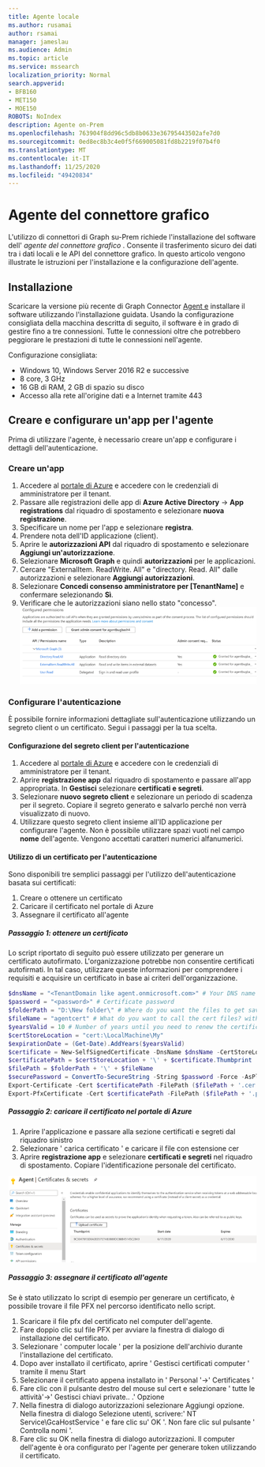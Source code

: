 ```yaml
---
title: Agente locale
ms.author: rusamai
author: rsamai
manager: jameslau
ms.audience: Admin
ms.topic: article
ms.service: mssearch
localization_priority: Normal
search.appverid:
- BFB160
- MET150
- MOE150
ROBOTS: NoIndex
description: Agente on-Prem
ms.openlocfilehash: 763904f8dd96c5db8b0633e36795443502afe7d0
ms.sourcegitcommit: 0ed8ec8b3c4e0f5f669005081fd8b2219f07b4f0
ms.translationtype: MT
ms.contentlocale: it-IT
ms.lasthandoff: 11/25/2020
ms.locfileid: "49420834"
---
```

# <a name="graph-connector-agent"></a>Agente del connettore grafico

L'utilizzo di connettori di Graph su-Prem richiede l'installazione del software dell' *agente del connettore grafico* . Consente il trasferimento sicuro dei dati tra i dati locali e le API del connettore grafico. In questo articolo vengono illustrate le istruzioni per l'installazione e la configurazione dell'agente.

## <a name="installation"></a>Installazione

Scaricare la versione più recente di Graph Connector [Agent e](https://aka.ms/gcadownload) installare il software utilizzando l'installazione guidata. Usando la configurazione consigliata della macchina descritta di seguito, il software è in grado di gestire fino a tre connessioni. Tutte le connessioni oltre che potrebbero peggiorare le prestazioni di tutte le connessioni nell'agente.

Configurazione consigliata:

* Windows 10, Windows Server 2016 R2 e successive
* 8 core, 3 GHz
* 16 GB di RAM, 2 GB di spazio su disco
* Accesso alla rete all'origine dati e a Internet tramite 443

## <a name="create-and-configure-an-app-for-the-agent"></a>Creare e configurare un'app per l'agente  

Prima di utilizzare l'agente, è necessario creare un'app e configurare i dettagli dell'autenticazione.

### <a name="create-an-app"></a>Creare un'app

1. Accedere al [portale di Azure](https://portal.azure.com) e accedere con le credenziali di amministratore per il tenant.
2. Passare alle registrazioni delle app di **Azure Active Directory**  ->  **App registrations** dal riquadro di spostamento e selezionare **nuova registrazione**.
3. Specificare un nome per l'app e selezionare **registra**.
4. Prendere nota dell'ID applicazione (client).
5. Aprire le **autorizzazioni API** dal riquadro di spostamento e selezionare **Aggiungi un'autorizzazione**.
6. Selezionare **Microsoft Graph** e quindi **autorizzazioni** per le applicazioni.
7. Cercare "ExternalItem. ReadWrite. All" e "directory. Read. All" dalle autorizzazioni e selezionare **Aggiungi autorizzazioni**.
8. Selezionare **Concedi consenso amministratore per [TenantName]** e confermare selezionando **Sì**.
9. Verificare che le autorizzazioni siano nello stato "concesso".
     ![Autorizzazioni visualizzate come concesse in verde sulla colonna a destra.](media/onprem-agent/granted-state.png)

### <a name="configure-authentication"></a>Configurare l'autenticazione

È possibile fornire informazioni dettagliate sull'autenticazione utilizzando un segreto client o un certificato. Segui i passaggi per la tua scelta.

#### <a name="configuring-the-client-secret-for-authentication"></a>Configurazione del segreto client per l'autenticazione

1. Accedere al [portale di Azure](https://portal.azure.com) e accedere con le credenziali di amministratore per il tenant.
2. Aprire **registrazione app** dal riquadro di spostamento e passare all'app appropriata. In **Gestisci** selezionare **certificati e segreti**.
3. Selezionare **nuovo segreto client** e selezionare un periodo di scadenza per il segreto. Copiare il segreto generato e salvarlo perché non verrà visualizzato di nuovo.
4. Utilizzare questo segreto client insieme all'ID applicazione per configurare l'agente. Non è possibile utilizzare spazi vuoti nel campo **nome** dell'agente. Vengono accettati caratteri numerici alfanumerici.

#### <a name="using-a-certificate-for-authentication"></a>Utilizzo di un certificato per l'autenticazione

Sono disponibili tre semplici passaggi per l'utilizzo dell'autenticazione basata sui certificati:

1. Creare o ottenere un certificato
1. Caricare il certificato nel portale di Azure
1. Assegnare il certificato all'agente

##### <a name="step-1-get-a-certificate"></a>Passaggio 1: ottenere un certificato

Lo script riportato di seguito può essere utilizzato per generare un certificato autofirmato. L'organizzazione potrebbe non consentire certificati autofirmati. In tal caso, utilizzare queste informazioni per comprendere i requisiti e acquisire un certificato in base ai criteri dell'organizzazione.

```Powershell
$dnsName = "<TenantDomain like agent.onmicrosoft.com>" # Your DNS name
$password = "<password>" # Certificate password
$folderPath = "D:\New folder\" # Where do you want the files to get saved to? The folder needs to exist.
$fileName = "agentcert" # What do you want to call the cert files? without the file extension
$yearsValid = 10 # Number of years until you need to renew the certificate
$certStoreLocation = "cert:\LocalMachine\My"
$expirationDate = (Get-Date).AddYears($yearsValid)
$certificate = New-SelfSignedCertificate -DnsName $dnsName -CertStoreLocation $certStoreLocation -NotAfter $expirationDate -KeyExportPolicy Exportable -KeySpec Signature
$certificatePath = $certStoreLocation + '\' + $certificate.Thumbprint
$filePath = $folderPath + '\' + $fileName
$securePassword = ConvertTo-SecureString -String $password -Force -AsPlainText
Export-Certificate -Cert $certificatePath -FilePath ($filePath + '.cer')
Export-PfxCertificate -Cert $certificatePath -FilePath ($filePath + '.pfx') -Password $securePassword
```

##### <a name="step-2-upload-the-certificate-in-the-azure-portal"></a>Passaggio 2: caricare il certificato nel portale di Azure

1. Aprire l'applicazione e passare alla sezione certificati e segreti dal riquadro sinistro
1. Selezionare ' carica certificato ' e caricare il file con estensione cer
1. Aprire **registrazione app** e selezionare **certificati e segreti** nel riquadro di spostamento. Copiare l'identificazione personale del certificato.

![Elenco dei certificati di thumbrint in caso di selezione di certificati e segreti nel riquadro sinistro](media/onprem-agent/certificates.png)

##### <a name="step-3-assign-the-certificate-to-the-agent"></a>Passaggio 3: assegnare il certificato all'agente

Se è stato utilizzato lo script di esempio per generare un certificato, è possibile trovare il file PFX nel percorso identificato nello script.

1. Scaricare il file pfx del certificato nel computer dell'agente.
1. Fare doppio clic sul file PFX per avviare la finestra di dialogo di installazione del certificato.
1. Selezionare ' computer locale ' per la posizione dell'archivio durante l'installazione del certificato.
1. Dopo aver installato il certificato, aprire ' Gestisci certificati computer ' tramite il menu Start
1. Selezionare il certificato appena installato in ' Personal '->' Certificates '
1. Fare clic con il pulsante destro del mouse sul cert e selezionare ' tutte le attività'->' Gestisci chiavi private.. .' Opzione
1. Nella finestra di dialogo autorizzazioni selezionare Aggiungi opzione. Nella finestra di dialogo Selezione utenti, scrivere:' NT Service\GcaHostService ' e fare clic su' OK '. Non fare clic sul pulsante ' Controlla nomi '.
1. Fare clic su OK nella finestra di dialogo autorizzazioni. Il computer dell'agente è ora configurato per l'agente per generare token utilizzando il certificato.
